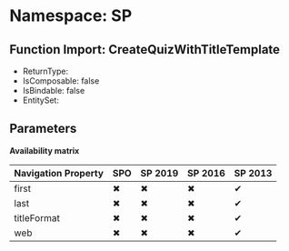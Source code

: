 # Namespace: SP

## Function Import: CreateQuizWithTitleTemplate

- ReturnType: 
- IsComposable: false
- IsBindable: false
- EntitySet: 

## Parameters

**Availability matrix**

Navigation Property | SPO | SP 2019 | SP 2016 | SP 2013
----------|-----|---------|---------|--------
first | ✖ | ✖ | ✖ | ✔
last | ✖ | ✖ | ✖ | ✔
titleFormat | ✖ | ✖ | ✖ | ✔
web | ✖ | ✖ | ✖ | ✔

